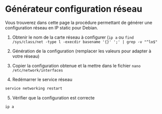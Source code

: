 # Générateur configuration réseau

Vous trouverez dans cette page la procédure permettant de générer une configuration réseau en IP static pour Debian.

1. Obtenir le nom de la carte réseau à configurer (`ip a` ou `find /sys/class/net -type l -execdir basename '{}' ';' | grep -v "^lo$"`

2. Génération de la configuration (remplacer les valeurs pour adapter à votre réseau)

<DebianConfiguration />

3. Copier la configuration obtenue et la mettre dans le fichier `nano /etc/network/interfaces`

4. Redémarrer le service réseau

```bash
service networking restart
```

5. Vérifier que la configuration est correcte

```bash
ip a
```